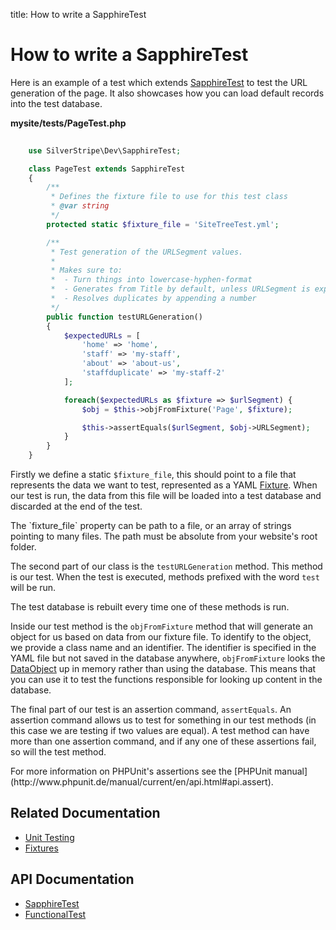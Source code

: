 title: How to write a SapphireTest

# How to write a SapphireTest

Here is an example of a test which extends [SapphireTest](api:SilverStripe\Dev\SapphireTest) to test the URL generation of the page. It also showcases
how you can load default records into the test database.

**mysite/tests/PageTest.php**


```php
        
    use SilverStripe\Dev\SapphireTest;

    class PageTest extends SapphireTest
    {
        /** 
         * Defines the fixture file to use for this test class
         * @var string
         */
        protected static $fixture_file = 'SiteTreeTest.yml';

        /**
         * Test generation of the URLSegment values.
         *
         * Makes sure to:
         *  - Turn things into lowercase-hyphen-format
         *  - Generates from Title by default, unless URLSegment is explicitly set
         *  - Resolves duplicates by appending a number
         */
        public function testURLGeneration()
        {
            $expectedURLs = [
                'home' => 'home',
                'staff' => 'my-staff',
                'about' => 'about-us',
                'staffduplicate' => 'my-staff-2'
            ];

            foreach($expectedURLs as $fixture => $urlSegment) {
                $obj = $this->objFromFixture('Page', $fixture);

                $this->assertEquals($urlSegment, $obj->URLSegment);
            }
        }
    }

```

Firstly we define a static `$fixture_file`, this should point to a file that represents the data we want to test,
represented as a YAML [Fixture](../fixtures). When our test is run, the data from this file will be loaded into a test 
database and discarded at the end of the test.

<div class="notice" markdown="1">
The `fixture_file` property can be path to a file, or an array of strings pointing to many files. The path must be 
absolute from your website's root folder.
</div>

The second part of our class is the `testURLGeneration` method. This method is our test. When the test is executed, 
methods prefixed with the word `test` will be run. 

<div class="notice" markdown="1">
The test database is rebuilt every time one of these methods is run.
</div>

Inside our test method is the `objFromFixture` method that will generate an object for us based on data from our fixture
file. To identify to the object, we provide a class name and an identifier. The identifier is specified in the YAML file
but not saved in the database anywhere, `objFromFixture` looks the [DataObject](api:SilverStripe\ORM\DataObject) up in memory rather than using the
database. This means that you can use it to test the functions responsible for looking up content in the database.

The final part of our test is an assertion command, `assertEquals`. An assertion command allows us to test for something
in our test methods (in this case we are testing if two values are equal). A test method can have more than one 
assertion command, and if any one of these assertions fail, so will the test method.

<div class="info" markdown="1">
For more information on PHPUnit's assertions see the [PHPUnit manual](http://www.phpunit.de/manual/current/en/api.html#api.assert).
</div>

## Related Documentation

* [Unit Testing](../unit_testing)
* [Fixtures](../fixtures)

## API Documentation

* [SapphireTest](api:SilverStripe\Dev\SapphireTest)
* [FunctionalTest](api:SilverStripe\Dev\FunctionalTest)
